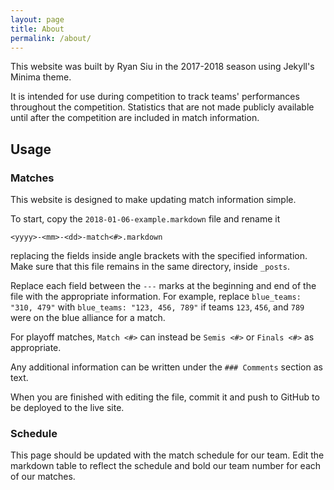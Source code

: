 ```yaml
---
layout: page
title: About
permalink: /about/
---
```


This website was built by Ryan Siu in the 2017-2018 season using Jekyll's Minima theme.

It is intended for use during competition to track teams' performances throughout the competition. Statistics that are not made publicly available until after the competition are included in match information.

## Usage

### Matches

This website is designed to make updating match information simple.

To start, copy the `2018-01-06-example.markdown` file and rename it
```
<yyyy>-<mm>-<dd>-match<#>.markdown
```
replacing the fields inside angle brackets with the specified information. Make sure that this file remains in the same directory, inside `_posts`.

Replace each field between the `---` marks at the beginning and end of the file with the appropriate information. For example, replace `blue_teams: "310, 479"` with `blue_teams: "123, 456, 789"` if teams `123`, `456`, and `789` were on the blue alliance for a match.

For playoff matches, `Match <#>` can instead be `Semis <#>` or `Finals <#>` as appropriate.

Any additional information can be written under the `### Comments` section as text.

When you are finished with editing the file, commit it and push to GitHub to be deployed to the live site.

### Schedule

This page should be updated with the match schedule for our team. Edit the markdown table to reflect the schedule and bold our team number for each of our matches.
